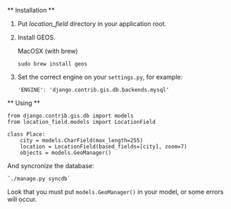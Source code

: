 ** Installation **

1. Put _location_field_ directory in your application root.

2. Install GEOS.

    MacOSX (with brew)

    `sudo brew install geos` 

3. Set the correct engine on your `settings.py`, for example:

    `'ENGINE': 'django.contrib.gis.db.backends.mysql'`

** Using **

    from django.contrib.gis.db import models
    from location_field.models import LocationField

    class Place:
        city = models.CharField(max_length=255)
        location = LocationField(based_fields=[city], zoom=7)
        objects = models.GeoManager()

And syncronize the database:

    `./manage.py syncdb`

Look that you must put `models.GeoManager()` in your model, or some errors will occur.
